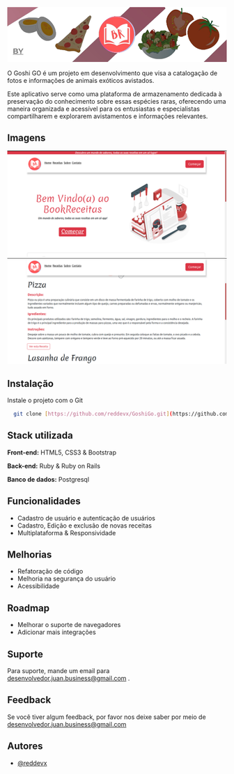 
<img src="https://raw.githubusercontent.com/reddevx/BookReceitas/main/app/assets/images/br.png">

O Goshi GO é um projeto em desenvolvimento que visa a catalogação de fotos e informações de animais exóticos avistados. 

 Este aplicativo serve como uma plataforma de armazenamento dedicada à preservação do conhecimento sobre essas espécies raras, oferecendo uma maneira organizada e acessível para os entusiastas e especialistas compartilharem e explorarem avistamentos e informações relevantes.


## Imagens

<center>

<img src="https://raw.githubusercontent.com/reddevx/BookReceitas/main/app/assets/images/print%201.png">

<img src="https://raw.githubusercontent.com/reddevx/BookReceitas/main/app/assets/images/print%202.png">


</center>

## Instalação

Instale o projeto com o Git

```bash
  git clone [https://github.com/reddevx/GoshiGo.git](https://github.com/reddevx/BookReceitas)

```
    
## Stack utilizada

**Front-end:** HTML5, CSS3 & Bootstrap

**Back-end:** Ruby & Ruby on Rails

**Banco de dados:** Postgresql


## Funcionalidades

- Cadastro de usuário e autenticação de usuários
- Cadastro, Edição e exclusão de novas receitas
- Multiplataforma & Responsividade


## Melhorias

- Refatoração de código
- Melhoria na segurança do usuário
- Acessibilidade


## Roadmap

- Melhorar o suporte de navegadores
- Adicionar mais integrações


## Suporte

Para suporte, mande um email para desenvolvedor.juan.business@gmail.com .


## Feedback

Se você tiver algum feedback, por favor nos deixe saber por meio de desenvolvedor.juan.business@gmail.com 

## Autores















- [@reddevx](https://www.github.com/reddevx)

